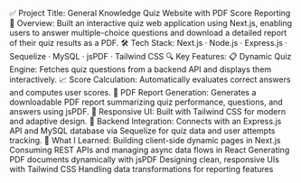 ✅ Project Title: General Knowledge Quiz Website with PDF Score Reporting
🚀 Overview:
 Built an interactive quiz web application using Next.js, enabling users to answer multiple-choice questions and download a detailed report of their quiz results as a PDF.
🛠 Tech Stack:
 Next.js · Node.js · Express.js · Sequelize · MySQL · jsPDF · Tailwind CSS
🔍 Key Features:
📋 Dynamic Quiz Engine: Fetches quiz questions from a backend API and displays them interactively.
📈 Score Calculation: Automatically evaluates correct answers and computes user scores.
📄 PDF Report Generation: Generates a downloadable PDF report summarizing quiz performance, questions, and answers using jsPDF.
🎨 Responsive UI: Built with Tailwind CSS for modern and adaptive design.
🔗 Backend Integration: Connects with an Express.js API and MySQL database via Sequelize for quiz data and user attempts tracking.
🧪 What I Learned:
Building client-side dynamic pages in Next.js
Consuming REST APIs and managing async data flows in React
Generating PDF documents dynamically with jsPDF
Designing clean, responsive UIs with Tailwind CSS
Handling data transformations for reporting features
